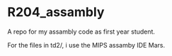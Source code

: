 # R204_assambly
A repo for my assambly code as first year student.

For the files in td2/, i use the MIPS assamby IDE Mars.
